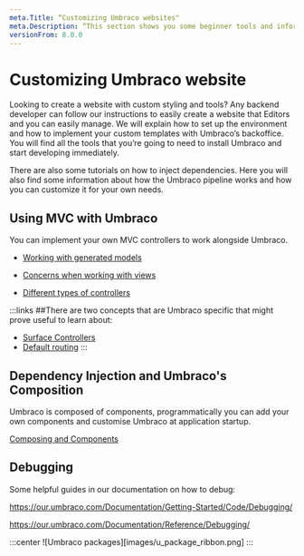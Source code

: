 ```yaml
---
meta.Title: “Customizing Umbraco websites"
meta.Description: “This section shows you some beginner tools and information to get your started with Umbraco 8. From making a local installation to extending the backoffice.”
versionFrom: 8.0.0
---
```

# Customizing Umbraco website

Looking to create a website with custom styling and tools? Any backend developer can follow our instructions to easily create a website that Editors and you can easily manage. We will explain how to set up the environment and how to implement your custom templates with Umbraco’s backoffice. You will find all the tools that you’re going to need to install Umbraco and start developing immediately. 

There are also some tutorials on how to inject dependencies. Here you will also find some information about how the Umbraco pipeline works and how you can customize it for your own needs.


## Using MVC with Umbraco 

You can implement your own MVC controllers to work alongside Umbraco.

- [Working with generated models](https://our.umbraco.com/documentation/Reference/Templating/Modelsbuilder/)

- [Concerns when working with views](https://our.umbraco.com/Documentation/Reference/Templating/Mvc)

- [Different types of controllers](https://our.umbraco.com/documentation/Implementation/Controllers)


:::links
##There are two concepts that are Umbraco specific that might prove useful to learn about:
- [Surface Controllers](https://our.umbraco.com/documentation/Reference/Routing/surface-controllers)
- [Default routing](https://our.umbraco.com/documentation/Implementation/Default-Routing/Controller-Selection) 
::: 


## Dependency Injection and Umbraco's Composition

Umbraco is composed of components, programmatically you can add your own components and customise Umbraco at application startup. 

[Composing and Components](https://our.umbraco.com/documentation/Implementation/Composing ) 

## Debugging

Some helpful guides in our documentation on how to debug:

https://our.umbraco.com/Documentation/Getting-Started/Code/Debugging/

https://our.umbraco.com/Documentation/Reference/Debugging/

:::center
![Umbraco packages][images/u_package_ribbon.png]
:::





